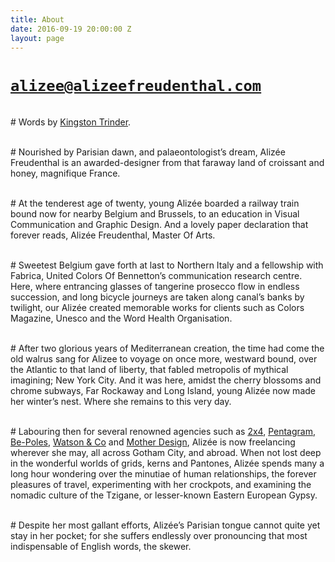 ```yaml
---
title: About
date: 2016-09-19 20:00:00 Z
layout: page
---
```


# [`alizee@alizeefreudenthal.com`](mailto:alizee@alizeefreudenthal.com)

<br># Words by [Kingston Trinder](http://www.kingstontrinder.com/).

<br># Nourished by Parisian dawn, and palaeontologist’s dream,  Alizée Freudenthal is an awarded-designer from that faraway land of croissant and honey, magnifique France.

<br># At the tenderest age of twenty, young Alizée boarded a railway train bound now for nearby Belgium and Brussels, to an education in Visual Communication and Graphic Design. And a lovely paper declaration that forever reads, Alizée Freudenthal, Master Of Arts.    

<br># Sweetest Belgium gave forth at last to Northern Italy and a fellowship with Fabrica, United Colors Of Bennetton’s communication research centre. Here, where entrancing glasses of tangerine prosecco flow in endless succession, and long bicycle journeys are taken along canal’s banks by twilight, our Alizée created memorable works for clients such as Colors Magazine, Unesco and the Word Health Organisation. 

<br># After two glorious years of Mediterranean creation, the time had come the old walrus sang for Alizee to voyage on once more, westward bound, over the Atlantic to that land of liberty, that fabled metropolis of mythical imagining; New York City. And it was here, amidst the cherry blossoms and chrome subways, Far Rockaway and Long Island,  young  Alizée now made her winter’s nest. Where she remains to this very day.   

<br># Labouring then for several renowned agencies such as [2x4](http://2x4.org/), [Pentagram](http://www.pentagram.com/#/home), [Be-Poles](http://be-poles.com/en/), [Watson & Co](http://www.watsonnyc.com/) and [Mother Design](http://www.motherdesign.com/), Alizée is now freelancing wherever she may, all across Gotham City, and abroad. When not lost deep in the wonderful worlds of grids, kerns and Pantones, Alizée spends many a long hour wondering over the minutiae of human relationships, the forever pleasures of travel, experimenting with her crockpots, and examining the nomadic culture of the Tzigane, or lesser-known Eastern European Gypsy.

<br># Despite her most gallant efforts, Alizée’s Parisian tongue cannot quite yet stay in her pocket; for she suffers endlessly over pronouncing that most indispensable of English words, the skewer.
